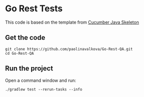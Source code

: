 # Go Rest Tests

This code is based on the template from [Cucumber Java Skeleton](https://github.com/cucumber/cucumber-java-skeleton)

## Get the code

```
git clone https://github.com/paolinavalkova/Go-Rest-QA.git
cd Go-Rest-QA
```

## Run the project

Open a command window and run:

```
./gradlew test --rerun-tasks --info
```
